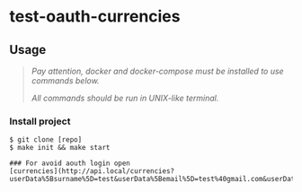 # test-oauth-currencies

## Usage

> *Pay attention, docker and docker-compose must be installed to use commands below.*
>
> *All commands should be run in UNIX-like terminal.*


### Install project
```shell
$ git clone [repo]
$ make init && make start

### For avoid aouth login open
[currencies](http://api.local/currencies?userData%5Bsurname%5D=test&userData%5Bemail%5D=test%40gmail.com&userData%5Bphone%5D=123&userData%5Baccount_id%5D=1&userData%5Bfirstname%5D=test&accessToken=test)